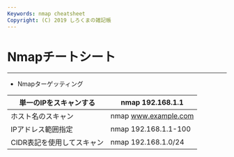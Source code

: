 ```yaml
---
Keywords: nmap cheatsheet
Copyright: (C) 2019 しろくまの雑記帳
---
```


# Nmapチートシート  

---

* Nmapターゲッティング

| 単一のIPをスキャンする | nmap 192.168.1.1 |
| ---------------- | --------- |
| ホスト名のスキャン | nmap www.example.com |
| IPアドレス範囲指定 | nmap 192.168.1.1-100 |
| CIDR表記を使用してスキャン | nmap 192.168.1.0/24 |

